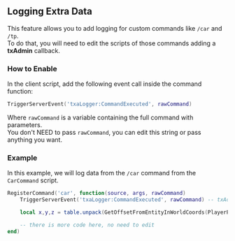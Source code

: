 ## Logging Extra Data
This feature allows you to add logging for custom commands like `/car` and `/tp`.  
To do that, you will need to edit the scripts of those commands adding a **txAdmin** callback.  
  
### How to Enable
In the client script, add the following event call inside the command function:  
```lua
TriggerServerEvent('txaLogger:CommandExecuted', rawCommand)
```
Where `rawCommand` is a variable containing the full command with parameters.  
You don't NEED to pass `rawCommand`, you can edit this string or pass anything you want.
  
### Example
In this example, we will log data from the `/car` command from the `CarCommand` script.
```lua
RegisterCommand('car', function(source, args, rawCommand)
    TriggerServerEvent('txaLogger:CommandExecuted', rawCommand) -- txAdmin logging Callback

    local x,y,z = table.unpack(GetOffsetFromEntityInWorldCoords(PlayerPedId(), 0.0, 8.0, 0.5))

    -- there is more code here, no need to edit
end)
```
